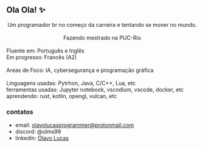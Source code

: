 ## Ola Ola! ✨

<div align="center">
Um programador br no começo da carreira e tentando se mover no mundo.
</div>
<br>
<div align="center">Fazendo mestrado na PUC-Rio</div>
<br>
<div>Fluente em: Português e Inglês</div>
<div>Em progresso: Francês (A2)</div>
<br>
<div>Areas de Foco: IA, cybersegurança e programação gráfica</div>
<br>
<div>Linguagens usadas: Pytrhon, Java, C/C++, Lua, etc</div>
<div>ferramentas usadas: Jupyter notebook, vscodium, vscode, docker, etc</div>
<div>aprendendo: rust, kotlin, opengl, vulcan, etc</div>

### contatos

- email: olavolucasprogrammer@protonmail.com
- discord: @olms99
- linkedin: [Olavo Lucas](https://www.linkedin.com/in/olavo-lucas/)

